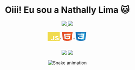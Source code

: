 <h1 align="center">
 Oiii! Eu sou a Nathally Lima 🐱
</h1>

<div align="center">
  <a href="https://github.com/nathallylima/">
  <img height="160em" src="https://github-readme-stats.vercel.app/api?username=nathallylima&hide=prs,issues&show_icons=true&theme=dracula&rank_icon=github">
  <img height="160em" src="https://github-readme-stats.vercel.app/api/top-langs/?username=nathallylima&layout=compact&theme=dracula">

</div>

<div align="center" valign="top"><br>
  <img align="center" alt="Js" height="30" width="40" src="https://raw.githubusercontent.com/devicons/devicon/master/icons/javascript/javascript-plain.svg">
  <img align="center" alt="HTML" height="30" width="40" src="https://raw.githubusercontent.com/devicons/devicon/master/icons/html5/html5-original.svg">
  <img align="center" alt="CSS" height="30" width="40" src="https://raw.githubusercontent.com/devicons/devicon/master/icons/css3/css3-original.svg">
</div>

##

<div align="center">
  <a href = "mailto:nathallylimas@gmail.com"><img src="https://img.shields.io/badge/Gmail-D14836?style=for-the-badge&logo=gmail&logoColor=white"></a>
  <a href="https://www.linkedin.com/in/nathallylima/" target="_blank"><img src="https://img.shields.io/badge/-LinkedIn-%230077B5?style=for-the-badge&logo=linkedin&logoColor=white" target="_blank"></a> 
</div>


<div align="center">
  
  ![Snake animation](https://github.com/nathallylima/nathallylima/blob/output/github-contribution-grid-snake.svg)
  
</div>

